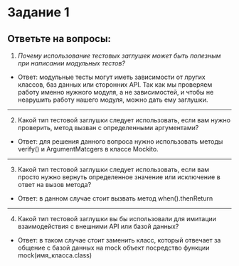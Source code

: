# Задание 1
## Ответьте на вопросы:


1. *Почему использование тестовых заглушек может быть полезным при написании модульных тестов?*
* Ответ: модульные тесты могут иметь зависимости от лругих классов, баз данных или сторонних API.
Так как мы проверяем работу именно нужного модуля, а не зависимостей, и чтобы не неарушить работу нашего модуля, можно дать ему заглушки.
_ _ _
2. Какой тип тестовой заглушки следует использовать, если вам нужно проверить, метод
вызван с определенными аргументами?
* Ответ: для решения данного вопроса нужно использовать методы verify() и ArgumentMatcgers в классе Mockito.
_ _ _
3. Какой тип тестовой заглушки следует использовать, если вам просто нужно вернуть определенное
значение или исключение в ответ на вызов метода?

* Ответ: в данном случае стоит вызвать метод when().thenReturn
_ _ _
4. Какой тип тестовой заглушки вы бы использовали для имитации взаимодействия с внешними API или базой данных?
* Ответ: в таком случае стоит заменить класс, который отвечает за общение с базой данных на mock объект посредство функции mock(имя_класса.class)